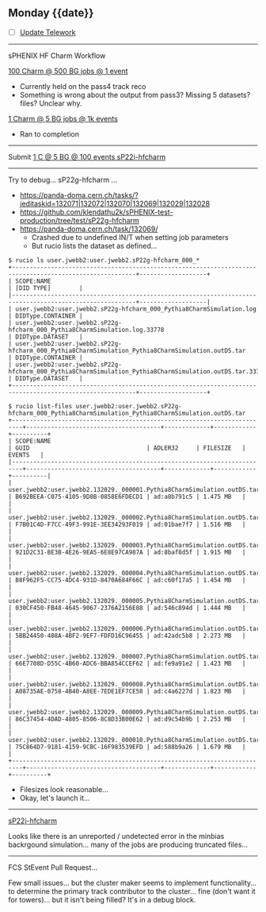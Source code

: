 ## Monday {{date}}

- [ ] [Update Telework](https://docs.google.com/spreadsheets/d/16AZZBiKL1s6eGgH2KFiJPnD8-TjRsC0HYy4Qdmbr358/edit#gid=0)


------------------------------------

sPHENIX HF Charm Workflow

[100 Charm @ 500 BG jobs @ 1 event](https://panda-doma.cern.ch/tasks/?jeditaskid=132086|132039|132038|132083|132084|132085)
- Currently held on the pass4 track reco
- Something is wrong about the output from pass3?  Missing 5 datasets?  files?  Unclear why.

[1 Charm @ 5 BG jobs @ 1k events](https://panda-doma.cern.ch/tasks/?jeditaskid=132035|132036|132034|132019|132018|132082|132037)
- Ran to completion

---

Submit 
[1 C @ 5 BG @ 100 events sP22i-hfcharm](https://panda-doma.cern.ch/tasks/?taskname=user.jwebb2.sP22i-hfcharm_*)


---

Try to debug... sP22g-hfcharm ...
- https://panda-doma.cern.ch/tasks/?jeditaskid=132071|132072|132070|132069|132029|132028
- https://github.com/klendathu2k/sPHENIX-test-production/tree/test/sP22g-hfcharm
- https://panda-doma.cern.ch/task/132069/
	- Crashed due to undefined IN/T when setting job parameters
	- But rucio lists the dataset as defined...
```
$ rucio ls user.jwebb2:user.jwebb2.sP22g-hfcharm_000_*
+---------------------------------------------------------------------------------------------------------+-------------------+
| SCOPE:NAME                                                                                              | [DID TYPE]        |
|---------------------------------------------------------------------------------------------------------+-------------------|
| user.jwebb2:user.jwebb2.sP22g-hfcharm_000_Pythia8CharmSimulation.log                                    | DIDType.CONTAINER |
| user.jwebb2:user.jwebb2.sP22g-hfcharm_000_Pythia8CharmSimulation.log.33778                              | DIDType.DATASET   |
| user.jwebb2:user.jwebb2.sP22g-hfcharm_000_Pythia8CharmSimulation_Pythia8CharmSimulation.outDS.tar       | DIDType.CONTAINER |
| user.jwebb2:user.jwebb2.sP22g-hfcharm_000_Pythia8CharmSimulation_Pythia8CharmSimulation.outDS.tar.33776 | DIDType.DATASET   |
+---------------------------------------------------------------------------------------------------------+-------------------+

$ rucio list-files user.jwebb2:user.jwebb2.sP22g-hfcharm_000_Pythia8CharmSimulation_Pythia8CharmSimulation.outDS.tar
+-------------------------------------------------------------------------+--------------------------------------+-------------+------------+----------+
| SCOPE:NAME                                                              | GUID                                 | ADLER32     | FILESIZE   | EVENTS   |
|-------------------------------------------------------------------------+--------------------------------------+-------------+------------+----------|
| user.jwebb2:user.jwebb2.132029._000001.Pythia8CharmSimulation.outDS.tar | B692BEEA-C075-4105-9D8B-0858E6FDECD1 | ad:a8b791c5 | 1.475 MB   |          |
| user.jwebb2:user.jwebb2.132029._000002.Pythia8CharmSimulation.outDS.tar | F7B01C4D-F7CC-49F3-991E-3EE34293F019 | ad:01bae7f7 | 1.516 MB   |          |
| user.jwebb2:user.jwebb2.132029._000003.Pythia8CharmSimulation.outDS.tar | 921D2C31-BE3B-4E26-9EA5-6E8E97CA987A | ad:8baf8d5f | 1.915 MB   |          |
| user.jwebb2:user.jwebb2.132029._000004.Pythia8CharmSimulation.outDS.tar | B8F962F5-CC75-4DC4-931D-8470A684F66C | ad:c60f17a5 | 1.454 MB   |          |
| user.jwebb2:user.jwebb2.132029._000005.Pythia8CharmSimulation.outDS.tar | 030CF450-FB48-4645-9067-2376A2156E88 | ad:546c894d | 1.444 MB   |          |
| user.jwebb2:user.jwebb2.132029._000006.Pythia8CharmSimulation.outDS.tar | 5BB24450-488A-4BF2-9EF7-FDFD16C96455 | ad:42adc5b8 | 2.273 MB   |          |
| user.jwebb2:user.jwebb2.132029._000007.Pythia8CharmSimulation.outDS.tar | 66E7708D-D55C-4B60-ADC6-BBA854CCEF62 | ad:fe9a91e2 | 1.423 MB   |          |
| user.jwebb2:user.jwebb2.132029._000008.Pythia8CharmSimulation.outDS.tar | A08735AE-0758-4B40-A8EE-7EDE1EF7CE58 | ad:c4a6227d | 1.823 MB   |          |
| user.jwebb2:user.jwebb2.132029._000009.Pythia8CharmSimulation.outDS.tar | 86C37454-4DAD-4805-8506-8C8D33B00E62 | ad:d9c54b9b | 2.253 MB   |          |
| user.jwebb2:user.jwebb2.132029._000010.Pythia8CharmSimulation.outDS.tar | 75C864D7-9181-4159-9CBC-16F983539EFD | ad:588b9a26 | 1.679 MB   |          |
+-------------------------------------------------------------------------+--------------------------------------+-------------+------------+----------+

```
- Filesizes look reasonable...
- Okay, let's launch it...

----

[sP22j-hfcharm](https://panda-doma.cern.ch/tasks/?taskname=user.jwebb2.sP22j-hfcharm_*)

Looks like there is an unreported / undetected error in the minbias backrgound simulation... many of the jobs are producing truncated files...


-----

FCS StEvent Pull Request...

Few small issues... but the cluster maker seems to implement functionality... to determine the primary track contributor to the cluster... fine (don't want it for towers)... but it isn't being filled?  It's in a debug block.



